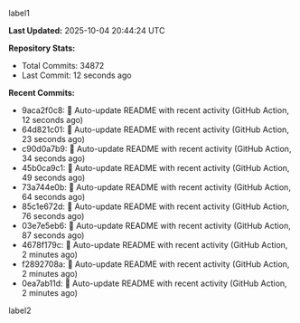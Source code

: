 
label1 
<!-- ACTIVITY_START -->
**Last Updated:** 2025-10-04 20:44:24 UTC

**Repository Stats:**
- Total Commits: 34872
- Last Commit: 12 seconds ago

**Recent Commits:**
- 9aca2f0c8: 🤖 Auto-update README with recent activity (GitHub Action, 12 seconds ago)
- 64d821c01: 🤖 Auto-update README with recent activity (GitHub Action, 23 seconds ago)
- c90d0a7b9: 🤖 Auto-update README with recent activity (GitHub Action, 34 seconds ago)
- 45b0ca9c1: 🤖 Auto-update README with recent activity (GitHub Action, 49 seconds ago)
- 73a744e0b: 🤖 Auto-update README with recent activity (GitHub Action, 64 seconds ago)
- 85c1e672d: 🤖 Auto-update README with recent activity (GitHub Action, 76 seconds ago)
- 03e7e5eb6: 🤖 Auto-update README with recent activity (GitHub Action, 87 seconds ago)
- 4678f179c: 🤖 Auto-update README with recent activity (GitHub Action, 2 minutes ago)
- f2892708a: 🤖 Auto-update README with recent activity (GitHub Action, 2 minutes ago)
- 0ea7ab11d: 🤖 Auto-update README with recent activity (GitHub Action, 2 minutes ago)
<!-- ACTIVITY_END -->

label2
